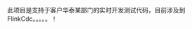 [//]: # (常用GitBash操作如下：)
[//]: # (当你在 Git Bash 中克隆了一个远程仓库到本地，并对本地文件进行了修改后，想要将这些修改提交并上传到远程仓库，可以遵循以下步骤：)
[//]: # (检查状态： 首先，使用 git status 命令查看哪些文件被修改了，哪些文件是新增的，以及哪些文件还没有被 Git 跟踪。)
[//]: # (添加文件： 使用 git add 命令将修改或新增的文件添加到暂存区。如果你想添加所有修改过的文件，可以使用：)
[//]: # (Code)
[//]: # (git add .)
[//]: # (如果只想添加特定文件，可以用：)
[//]: # (Code)
[//]: # (git add <file1> <file2> ...)
[//]: # (提交更改： 使用 git commit 命令将暂存区的更改提交到本地仓库。记得附上描述性消息说明本次提交做了什么变动：)
[//]: # (Code)
[//]: # (git commit -m "描述性提交信息")
[//]: # (拉取最新代码： 在推送之前，建议先执行 git pull 来获取远程仓库的最新代码，以避免潜在的合并冲突：)
[//]: # (Code)
[//]: # (git pull origin <branch_name>)
[//]: # (这里 <branch_name> 是你当前所在的分支名，通常为 main 或 master，也可能是其他自定义的分支名。)
[//]: # (推送更改： 最后，使用 git push 命令将本地的提交推送到远程仓库对应的分支上：)
[//]: # (Code)
[//]: # (git push origin <branch_name>)
[//]: # (如果是第一次推送某个新分支到远程仓库，可能需要指定 -u 参数来建立追踪关系：)
[//]: # (建立追踪关系：当你首次使用 -u 推送一个本地分支到远程仓库的一个分支时，Git会为你的本地分支设置一个上游&#40;upstream&#41;分支。)
[//]: # (这意味着Git会记住你这个本地分支&#40;master在这个例子中&#41;对应的远程分支是哪个&#40;origin/master&#41;。这样一来，之后当你在该本地)
[//]: # (分支上执行 git pull 或者 git push 而不指定远程仓库和分支名时，Git会自动使用之前设定的上游分支作为默认目标。简化后续)
[//]: # (命令：一旦建立了追踪关系，未来你只需要输入 git push 而不需要每次都指定 origin master，Git就会知道你要将本地的 master 分支推送到远程的 origin/master。)
[//]: # (同样，git pull 也会默认从对应的上游分支拉取更新。&#41;)
[//]: # (Code)
[//]: # (git push -u origin <branch_name>)
[//]: # (确保在执行这些命令前，你已经配置好你的 Git 用户名和邮箱，这是通过 git config 命令完成的。如果尚未配置，可以使用如下命令进行设置：)
[//]: # (Code)
[//]: # (git config --global user.name "你的用户名")
[//]: # (git config --global user.email "你的邮箱")
[//]: # (完成以上步骤后，你的本地修改就会被提交并上传到远程仓库了。)
此项目是支持于客户华泰某部门的实时开发测试代码，目前涉及到FlinkCdc。。。。。！
